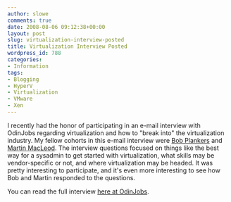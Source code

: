 ```yaml
---
author: slowe
comments: true
date: 2008-08-06 09:12:38+00:00
layout: post
slug: virtualization-interview-posted
title: Virtualization Interview Posted
wordpress_id: 788
categories:
- Information
tags:
- Blogging
- HyperV
- Virtualization
- VMware
- Xen
---
```


I recently had the honor of participating in an e-mail interview with OdinJobs regarding virtualization and how to "break into" the virtualization industry. My fellow cohorts in this e-mail interview were [Bob Plankers](http://lonesysadmin.net) and [Martin MacLeod](http://www.bladewatch.com). The interview questions focused on things like the best way for a sysadmin to get started with virtualization, what skills may be vendor-specific or not, and where virtualization may be headed. It was pretty interesting to participate, and it's even more interesting to see how Bob and Martin responded to the questions.

You can read the full interview [here at OdinJobs](http://www.odinjobs.com/blogs/careers/entry/virtualization_how_and_why_you).
